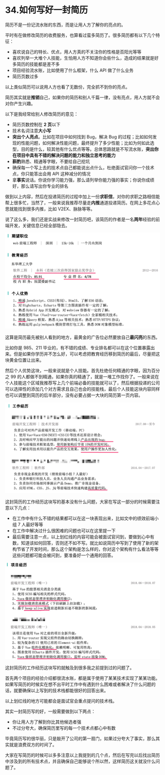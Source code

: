# 34.如何写好一封简历

简历不是一份记流水账的东西，而是让用人方了解你的亮点的。

平时有在做修改简历的收费服务，也算看过蛮多简历了。很多简历都有以下几个特征：

- 喜欢说自己的特长、优点，用人方真的不关注你的性格是否阳光等等
- 喜欢列举一大堆个人技能，生怕用人方不知道你会些什么，造成的结果就是好多简历的技能都是差不多
- 项目经验流水账，比如使用了什么框架，什么 API 做了什么业务
- 简历页数过多

以上类似简历可以说用人方也看了无数份，完全抓不到你的亮点。

简历其实就是**推销**自己，如果你的简历和别人千篇一律，没有亮点，用人方就不会对你产生兴趣。

以下是我经常给别人修改简历的意见：

- 简历页数控制在 **2 页**以下
- 技术名词注意**大小写**
- **突出个人亮点**。比如在项目中如何找到 Bug，解决 Bug 的过程；比如如何发现的性能问题，如何解决性能问题，最终提升了多少性能；比如为何如此选型，目的是什么，较其他有什么优点等等。总体思路就是不写流水账，**突出你在项目中具有不错的解决问题的能力和独立思考的能力**
- **斟酌**熟悉、精通等字眼，不要给自己挖坑
- 确保每一个写上去的技术点自己都能说出点什么，杜绝面试官问你一个技术点，你只能答出会用 API 这种减分的情况
- 拿**事实**说话。你说你学习能力强，那么请列举你能力强的事实；你说你成绩好，那么请写出你专业的排名

做到以上内容，然后在投递简历的过程中加上一份**求职信**，对你的求职之路相信能帮上很多忙，当然了，一般来说我推荐尽量走**内推**通道投递简历。在网上多花点心思就能找到很多内推，比如 V2EX、脉脉等等。

说了这么多，我们还是实战来修改一封简历吧，该简历的作者是一名**两年**经验的前端开发，关键信息已经全部隐去。

![](./images/167de542df7873eb~tplv-t2oaga2asx-image.image.png)

这算是简历最先被别人看到的地方，最黄金的广告位必然要放自己**最闪亮**的东西。

比如你是 985、211 毕业的，有不错的成绩、专业排名都可以在这个位置暴露出来。但是如果你学历并不怎么好，可以考虑把教育经历移到简历的最后，尽量把这块黄金位置让出来。

然后个人优势这块，一般来说就是个人技能。首先杜绝任何精通的字眼，因为百分之 99 的人都做不到精通，如果你真的精通了，就是一堆工作找你了。一般来说在个人技能这个区域我推荐写上几个前端必备的技能就可以了，然后根据投递的公司可以选择性的添加几个对方需求且自己也会的技能栈，最后个人技能这块内容同样也可以调整到简历的后半部分，没有必要占据一大块的简历第一页内容。

![](./images/167de54453d6180b~tplv-t2oaga2asx-image.image.png)

这封简历的工作经历这块写的基本没有什么问题，大家在写这一部分的时候需要注意以下几点：

- 在工作中有什么不错的结果都可以在这一块表现出来，比如文中的绩效前端小组 7 人最好等等
- 在工作中解决过什么很困难的问题也可以在这里提一下
- 最后需要注意一点，以上划红线的内容可能会被面试官问到，要做到心中有数，知道该如何回答，否则还不如不写。就比如说简历中写到了使用了新的架构节省了开发时间，那么这个架构是怎么样的，你对这个架构有什么看法等等这些问题都可能会被问到，要准备好一个通用的回答。

![](./images/167de545607efb92~tplv-t2oaga2asx-image.image.png)

这封简历的工作经历这块写的就触及到很多我之前提到过的问题了。

首先两个项目的经验介绍都很流水账，都是属于使用了某某技术实现了某某功能。如果写简历的时候实在想不出平时工作中有遇到什么困难或者解决了什么问题的话，就要确保以上写到的技术栈都能很好的回答出来。

以上划红线的地方可能都会是面试官会重点提问的技术栈。

其实一封简历写的好，一般需要做到以下两点：

- 你让用人方了解到你比其他候选者强
- 不过分夸大，确保简历里写的每一个技术点都心中有数

毕竟简历写的很华丽，只是敲开了公司的第一扇门，如果过分夸大了事实，那么其实就是浪费双方的时间了。

大家在写简历的时候可以多多注意以上我提到的几个点，然后在写完以后找出简历中涉及到的所有技术点，并且确保自己能够说个所以然，这样简历这关就没什么问题了。